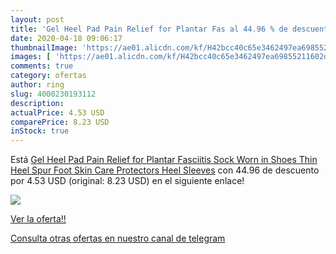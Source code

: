 ```yaml
---
layout: post
title: 'Gel Heel Pad Pain Relief for Plantar Fas al 44.96 % de descuento'
date: 2020-04-18 09:06:17
thumbnailImage: 'https://ae01.alicdn.com/kf/H42bcc40c65e3462497ea69855211602d4/Gel-Heel-Pad-Pain-Relief-for-Plantar-Fasciitis-Sock-Worn-in-Shoes-Thin-Heel-Spur-Foot.jpg_350x350._SL200_.jpg'
images: [ 'https://ae01.alicdn.com/kf/H42bcc40c65e3462497ea69855211602d4/Gel-Heel-Pad-Pain-Relief-for-Plantar-Fasciitis-Sock-Worn-in-Shoes-Thin-Heel-Spur-Foot.jpg_350x350._SL200_.jpg' ]
comments: true
category: ofertas
author: ring
slug: 4000230193112
description:
actualPrice: 4.53 USD
comparePrice: 8.23 USD
inStock: true
---
```


Está [Gel Heel Pad Pain Relief for Plantar Fasciitis Sock Worn in Shoes Thin Heel Spur Foot Skin Care Protectors Heel Sleeves](https://www.amazon.com/dp/4000230193112/?tag=redken08-20) con 44.96 de descuento por 4.53 USD (original: 8.23 USD) en el siguiente enlace!

[![](https://ae01.alicdn.com/kf/H42bcc40c65e3462497ea69855211602d4/Gel-Heel-Pad-Pain-Relief-for-Plantar-Fasciitis-Sock-Worn-in-Shoes-Thin-Heel-Spur-Foot.jpg_350x350._SL200_.jpg)](https://www.amazon.com/dp/4000230193112/?tag=redken08-20)

[Ver la oferta!!](https://www.amazon.com/dp/4000230193112/?tag=redken08-20)

[Consulta otras ofertas en nuestro canal de telegram](https://t.me/s/ofertas25)
